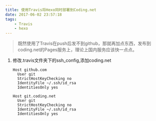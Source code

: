 ```yaml
---
title: 使用Travis将Hexo同时部署到Coding.net
date: 2017-06-02 23:57:18
tags:
    - Travis
    - hexo
---
```



> 既然使用了Travis在push后发不到github，那就再加点东西，发布到coding.net的Pages服务上，理论上国内服务应该快一点点。

1. 修改.travis文件夹下的ssh_config,添加coding.net
    ```
    Host github.com
      User git
      StrictHostKeyChecking no
      IdentityFile ~/.ssh/id_rsa
      IdentitiesOnly yes

    Host git.coding.net
      User git
      StrictHostKeyChecking no
      IdentityFile ~/.ssh/id_rsa
      IdentitiesOnly yes
    ```
